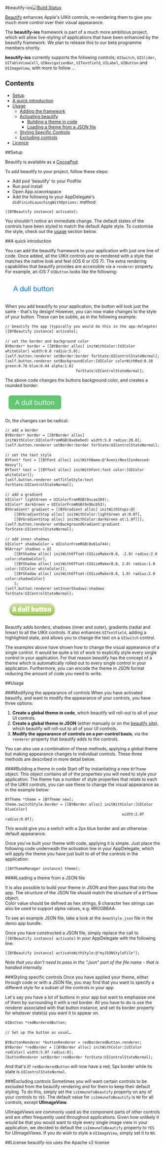 #beautify-ios[![Build Status](https://travis-ci.org/beautify/beautify-ios.svg?branch=master)](https://travis-ci.org/beautify/beautify-ios)

[Beautify](http://beautify.io/ "beautify") enhances Apple's UIKit controls, re-rendering them  to give you much more control over their visual appearance. 

The **beautify-ios** framework is part of a much more ambitious project, which will allow live-styling of applications that have been enhanced by the beautify framework. We plan to release this to our beta programme members shortly.

**beautify-ios** currently supports the following controls; `UISwitch`, `UISlider`, `UITableViewCell`, `UINavigationBar`, `UITextField`, `UILabel`, `UIButton` and `UIImageView`, with more to follow …

## Contents

  * [Setup](#setup)
  * [A quick introduction](#a-quick-introduction)
  * [Usage](#usage)
	* [Adding the framework](#adding-the-framework)
	* [Activating beautify](#activating-beautify)
		* [Building a theme in code](#building-a-theme-in-code)
		* [Loading a theme from a JSON file](#loading-a-theme-from-a-json-file)
	* [Styling Specific Controls](#styling-specific-controls)
	* [Excluding controls](#excluding-controls)
  * [Licence](#licence)

##Setup

Beautify is available as a [CocoaPod](http://cocoapods.org/?q=beautify).

To add beautify to your project, follow these steps:
- Add pod 'beautify' to your Podfile
- Run pod install
- Open App.xcworkspace
- Add the following to your AppDelegate's `didFinishLaunchingWithOptions:` method:
```objc
[[BYBeautify instance] activate];
```

You shouldn't notice an immediate change. The default states of the controls have been styled to match the default Apple style. To customise the style, check out the [usage](#usage) section below.

##A quick introduction

You can add the beautify framework to your application with just one line of code. Once added, all the UIKit controls are re-rendered with a style that matches the native look and feel (iOS 6 or iOS 7). The extra rendering capabilities that beautify provides are accessible via a `renderer` property. For example, an iOS 7 `UIButton` looks like the following:

![UIKit Button](Documentation/Images/uiKitButton.png)

When you add beautify to your application, the button will look just the same - that's by design! However, you can now make changes to the style of your button. These can be subtle, as in the following example:

```objc
// beautify the app (typically you would do this in the app-delegate)
[[BYBeautify instance] activate];

// set the border and background color
BYBorder* border = [[BYBorder alloc] initWithColor:[UIColor whiteColor] width:0.0 radius:5.0];
[self.button.renderer setBorder:border forState:UIControlStateNormal];
[self.button.renderer setBackgroundColor:[UIColor colorWithRed:0.38 green:0.78 blue:0.44 alpha:1.0]
                                forState:UIControlStateNormal];
```

The above code changes the buttons background color, and creates a rounded border:

![Beautified button](Documentation/Images/flatStyleButton.png)

Or, the changes can be radical:

```objc
// add a border
BYBorder* border = [[BYBorder alloc] initWithColor:UIColorFromRGB(0xebebed) width:5.0 radius:20.0];
[self.button.renderer setBorder:border forState:UIControlStateNormal];

// set the text style
BYFont* font = [[BYFont alloc] initWithName:@"AvenirNextCondensed-Heavy"];
BYText* text = [[BYText alloc] initWithFont:font color:[UIColor whiteColor]];
[self.button.renderer setTitleStyle:text forState:UIControlStateNormal];

// add a gradient
UIColor* lightGreen = UIColorFromRGB(0xcae284);
UIColor* darkGreen = UIColorFromRGB(0x9bcb53);
BYGradient* gradient = [[BYGradient alloc] initWithStops:@[
    [[BYGradientStop alloc] initWithColor:lightGreen at:0.0f],
    [[BYGradientStop alloc] initWithColor:darkGreen at:1.0f]]];
[self.button.renderer setBackgroundGradient:gradient forState:UIControlStateNormal];

// add inner shadows
UIColor* shadowColor = UIColorFromRGB(0x81a744);
NSArray* shadows = @[
    [[BYShadow alloc] initWithOffset:CGSizeMake(0.0, -2.0) radius:2.0 color:shadowColor],
    [[BYShadow alloc] initWithOffset:CGSizeMake(0.0, 2.0) radius:1.0 color:[UIColor whiteColor]],
    [[BYShadow alloc] initWithOffset:CGSizeMake(0.0, 1.0) radius:2.0 color:shadowColor]
    ];
[self.button.renderer setInnerShadows:shadows forState:UIControlStateNormal];
```

![Beautified button](Documentation/Images/funkyButton.png)

Beautify adds borders, shadows (inner and outer), gradients (radial and linear) to all the UIKit controls. It also enhances `UITextField`, adding a highlighted state, and allows you to change the text on a `UISwitch` control.

The examples above have shown how to change the visual appearance of a single control. It would be quite a lot of work to explicitly style every single control in your application. For that reason beautify has the concept of a theme which is automatically rolled out to every single control in your application. Furthermore, you can encode the theme in JSON format reducing the amount of code you need to write.

##Usage

###Modifying the appearance of controls
When you have activated beautify, and want to modify the appearance of your controls, you have three options:
  1. **Create a global theme in code**, which beautify will roll-out to all of your UI controls.
  2. **Create a global theme in JSON** (either manually or on the [beautify site](http://beautify.io)), which beautify will roll-out to all of your UI controls.
  3. **Modify the appearance of controls on a per-control basis**, via the `renderer` property that beautify adds to the controls.

You can also use a combination of these methods, applying a global theme but making appearance changes to individual controls. These three methods are described in more detail below.

####Building a theme in code
Start off by instantiating a new `BYTheme` object. This object contains all of the properties you will need to style your application. The theme has a number of style properties that relate to each of the UIKit controls, you can use these to change the visual appearance as in the example below:

```objc	
BYTheme *theme = [BYTheme new];
theme.switchStyle.border = [[BYBorder alloc] initWithColor:[UIColor blueColor]
                                                     width:2.0f radius:0.0f];

```
	
This would give you a switch with a 2px blue border and an otherwise default appearance.
	
Once you've built your theme with code, applying it is simple. Just place the following code underneath the activation line in your AppDelegate, which will apply the theme you have just built to all of the controls in the application:

```objc
[[BYThemeManager instance] theme];
```

####Loading a theme from a JSON file

It is also possible to build your theme in JSON and then pass that into the app. The structure of the JSON file should match the structure of a `BYTheme` object.	
Color value should be defined as hex strings, 8 character hex strings can also be used to support alpha values, e.g. RRGGBBAA.
	
To see an example JSON file, take a look at the `demoStyle.json` file in the demo app bundle.
	
Once you have constructed a JSON file, simply replace the call to `[[BYBeautify instance] activate]` in your AppDelegate with the following line:

```objc
[[BYBeautify instance] activateWithStyle:@"myJSONStyleFile"];
```

*Note that you don't need to pass in the ".json" part of the file name - that is handled internally.*

###Styling specific controls
Once you have applied your theme, either through code or with a JSON file, you may find that you want to specify a different style for a subset of the controls in your app.

Let's say you have a lot of buttons in your app but want to emphasise one of them by surrounding it with a red border. All you have to do is use the renderer associated with that button instance, and set its border property for whatever state(s) you want it to appear on.

```objc
UIButton *redBorderedButton;

// Set up the button as usual…

BYButtonRenderer *buttonRenderer = redBorderedButton.renderer;
BYBorder *redBorder = [[BYBorder alloc] initWithColor:[UIColor redColor] width:5.0f radius:0];
[buttonRenderer setBorder:redBorder forState:UIControlStateNormal];
```

And that's it! `redBorderedButton` will now have a red, 5px border while its state is `UIControlStateNormal`.

###Excluding controls
Sometimes you will want certain controls to be excluded from the beautify rendering and for them to keep their default styling. To do this, simply set the `isImmuneToBeautify` property on any of your controls to `YES`. The default value for `isImmuneToBeautify` is `NO` for all controls, except **UIImageView**. 

UIImageViews are commonly used as the component parts of other controls and are often frequently used throughout applications. Given how unlikely it would be that you would want to style every single image view in your application, we decided to default the `isImmuneToBeautify` property to `YES` for UIImageViews. If you do wish to style a `UIImageView`, simply set it to `NO`.

##License
beautify-ios uses the Apache v2 license
